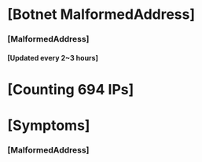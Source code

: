 # [Botnet MalformedAddress]
### [MalformedAddress]
#### [Updated every 2~3 hours]

# [Counting 694 IPs]

# [Symptoms] 
###   [MalformedAddress]
